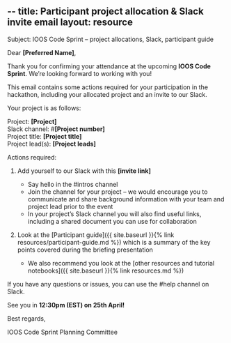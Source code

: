 --
title: Participant project allocation & Slack invite email
layout: resource
---
Subject: IOOS Code Sprint – project allocations, Slack, participant guide

Dear **[Preferred Name]**,

Thank you for confirming your attendance at the upcoming **IOOS Code Sprint**. We’re looking forward to working with
you!

This email contains some actions required for your participation in the
hackathon, including your allocated project and an invite to our Slack.

Your project is as follows:

Project: **[Project]**  
Slack channel: #**[Project number]**  
Project title: **[Project title]**  
Project lead(s): **[Project leads]**  

Actions required:

1. Add yourself to our Slack with this **[invite link]**
   * Say hello in the #intros channel
   * Join the channel for your project – we would encourage you to communicate
     and share background information with your team and project lead prior to
     the event
   * In your project’s Slack channel you will also find useful links, including
     a shared document you can use for collaboration

2. Look at the [Participant guide]({{ site.baseurl }}{% link resources/participant-guide.md %})
   which is a summary of the key points covered during the briefing presentation
   * We also recommend you look at the [other resources and tutorial notebooks]({{ site.baseurl }}{% link resources.md %})

If you have any questions or issues, you can use the #help channel on Slack.

See you in **12:30pm (EST) on 25th April!**

Best regards,

IOOS Code Sprint Planning Committee